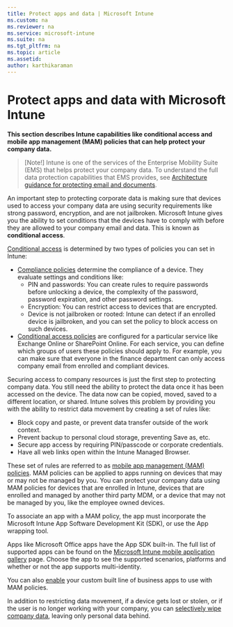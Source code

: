 ```yaml
---
title: Protect apps and data | Microsoft Intune
ms.custom: na
ms.reviewer: na
ms.service: microsoft-intune
ms.suite: na
ms.tgt_pltfrm: na
ms.topic: article
ms.assetid:
author: karthikaraman
---
```

# Protect apps and data with Microsoft Intune
<!---The Enterprise Mobility Suite (EMS)  is a comprehensive solution for identity, mobile device management, app management, and data protection. Microsoft Intune is one of the services of EMS that provides mobile device and application management solutions.

EMS provides a layered security model which gives you the ability to control and manage access to email, data, and corporate applications.

![EMS four layered data protection](../media/ems-4-layer-data-protection.png)

The four layered security model for identity, devices, apps, and data is about making sure that your company resources are only accessed by the intended user, on a device that meets a set of compliance policies configured by you, and restricting the data movement so it does not leave the work context and remains protected.

- Protecting your data starts with establishing and validating the user identity. **Azure Active Directory**, an identity and access management solution delivers single sign-on, multi-factor authentication, self-service passwords, and more. It provides the functionality for the **identity layer** of the security model.
- Building on the identity baseline, you can use **Microsoft Intune** to make sure that mobile devices are enrolled, managed and compliant with your corporate policies. This is the **device layer**.
- The third layer is the **app management layer** that **Intune** provides to help you keep sensitive data within the managed app ecosystem.
- **Azure Rights Management (Azure RMS)** completes the security model by protecting data at the file level. The security policies that are applied to the data, travel with the data, help keep the data secure in transit and at rest, regardless of the device that is used to access it. This is the **data layer** of the security model.--->

**This section describes Intune capabilities like conditional access and mobile app management (MAM) policies that can help protect your company data.**
>[Note!]
>Intune is one of the services of the Enterprise Mobility Suite (EMS) that helps protect your company data.  To understand the full data protection capabilities that EMS provides, see [Architecture guidance for protecting email and documents]( https://stage.docs.microsoft.com/en-us/em/solutions/architecture-guidance-for-protecting-company-email-and-documents#how-ems-can-help-protect-your-data).

An important step to protecting corporate data is making sure that devices used to access your company data are using security requirements like strong password, encryption, and are not jailbroken. Microsoft Intune gives you the ability to set conditions that the devices have to comply with before they are allowed to your company email and data. This is known as **conditional access**.

[Conditional access](restrict-access-to-email-and-o365-services-with-microsoft-intune.md) is determined by two types of policies you can set in Intune:
- [Compliance policies](introduction-to-device-compliance-policies-in-microsoft-intune.md) determine the compliance of a device. They evaluate settings and conditions like:
  - PIN and passwords: You can create rules to require passwords before unlocking a device, the complexity of the password, password expiration, and other password settings.
  - Encryption: You can restrict access to devices that are encrypted.
  - Device is not jailbroken or rooted: Intune can detect if an enrolled device is jailbroken, and you can set the policy to block access on such devices.
- [Conditional access policies](create-a-device-compliance-policy-in-microsoft-intune.md) are     configured for a particular service like Exchange Online or SharePoint Online. For each service, you can define which groups of users these policies should apply to. For example, you can make sure that everyone in the finance department can only access company email from enrolled and compliant devices.

Securing access to company resources is just the first step to protecting company data. You still need the ability to protect the data once it has been accessed on the device. The data now can be copied, moved, saved to a different location, or shared. Intune solves this problem by providing you with the ability to restrict data movement by creating a set of rules like:
- Block copy and paste, or prevent data transfer outside of the work context.
- Prevent backup to personal cloud storage, preventing Save as, etc.
- Secure app access by requiring PIN/passcode or corporate credentials.
- Have all web links open within the Intune Managed Browser.

These set of rules are referred to as [mobile app management (MAM) policies](protect-app-data-using-mobile-app-management-policies-with-microsoft-intune.md).  MAM policies can be applied to apps running on devices that may or may not be managed by you.  You can protect your company data using MAM policies for devices that are enrolled in Intune, devices that are enrolled and managed by another third party MDM, or a device that may not be managed by you, like the employee owned devices.

To associate an app with a MAM policy, the app must incorporate the Microsoft Intune App Software Development Kit (SDK), or use the App wrapping tool.

Apps like Microsoft Office apps have the App SDK built-in. The full list of supported apps can be found on the [Microsoft Intune mobile application gallery](https://www.microsoft.com/en-us/server-cloud/products/microsoft-intune/partners.aspx) page. Choose the app to see the supported scenarios, platforms and whether or not the app supports multi-identity.

You can also [enable](decide-how-to-prepare-apps-for-mobile-application-management-with-microsoft-intune.md) your custom built line of business apps to use with MAM policies.

In addition to restricting data movement, if a device gets lost or stolen, or if the user is no longer working with your company, you can [selectively wipe company data](wipe-managed-company-app-data-with-microsoft-intune.md), leaving only personal data behind.
